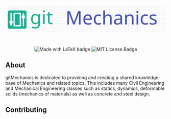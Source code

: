 <p align="center">
<img src="./assets/images/gitMechanics.svg" alt="Project Logo">
</p>
<h1 align="center"></h1>
<p align="center">
<img src="https://img.shields.io/badge/Made%20with-LaTeX-1f425f.svg" alt="Made with LaTeX badge">
<img src="https://img.shields.io/npm/l/express.svg" alt="MIT License Badge">
</p>

## About
gitMechanics is dedicated to providing and creating a shared knowledge-base of Mechanics and related topics. This includes many Civil Engineering and Mechanical Engineering classes such as statics, dynamics, deformable solids (mechanics of materials) as well as concrete and steel design.

## Contributing


